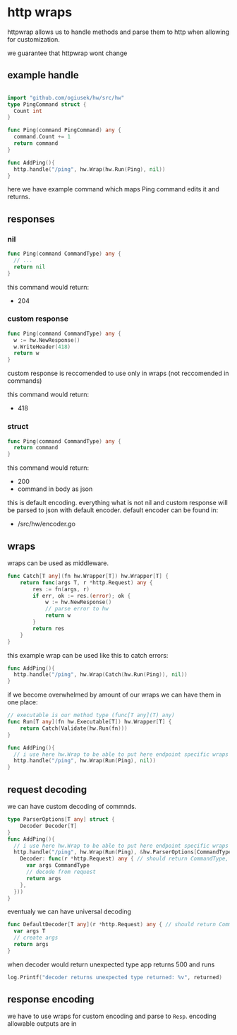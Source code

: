 # http wraps

httpwrap allows us to handle methods and parse them to http when allowing for customization.

we guarantee that httpwrap wont change

## example handle

```go

import "github.com/ogiusek/hw/src/hw"
type PingCommand struct {
  Count int
}

func Ping(command PingCommand) any {
  command.Count += 1
  return command
}

func AddPing(){
  http.handle("/ping", hw.Wrap(hw.Run(Ping), nil))
}
```

here we have example command which maps Ping command edits it and returns.

## responses

### nil
```go
func Ping(command CommandType) any {
  // ...
  return nil 
}
```

this command would return:
- 204

### custom response

```go
func Ping(command CommandType) any {
  w := hw.NewResponse()
  w.WriteHeader(418)
  return w
}
```
custom response is reccomended to use only in wraps (not reccomended in commands)


this command would return:
- 418

### struct
```go
func Ping(command CommandType) any {
  return command
}
```

this command would return:
- 200
- command in body as json

this is default encoding.
everything what is not nil and custom response will be parsed to json with default encoder.
default encoder can be found in:
- /src/hw/encoder.go

## wraps

wraps can be used as middleware.

```go
func Catch[T any](fn hw.Wrapper[T]) hw.Wrapper[T] {
	return func(args T, r *http.Request) any {
		res := fn(args, r)
		if err, ok := res.(error); ok {
			w := hw.NewResponse()
			// parse error to hw
			return w
		}
		return res
	}
}
```

this example wrap can be used like this to catch errors:

```go
func AddPing(){
  http.handle("/ping", hw.Wrap(Catch(hw.Run(Ping)), nil))
}
```

if we become overwhelmed by amount of our wraps we can have them in one place:

```go
// executable is our method type (func[T any](T) any)
func Run[T any](fn hw.Executable[T]) hw.Wrapper[T] {
	return Catch(Validate(hw.Run(fn)))
}

func AddPing(){
  // i use here hw.Wrap to be able to put here endpoint specific wraps (like authorization)
  http.handle("/ping", hw.Wrap(Run(Ping), nil))
}
```

## request decoding

we can have custom decoding of commnds.

```go
type ParserOptions[T any] struct {
	Decoder Decoder[T]
}
func AddPing(){
  // i use here hw.Wrap to be able to put here endpoint specific wraps (like authorization)
  http.handle("/ping", hw.Wrap(Run(Ping), &hw.ParserOptions[CommandType]{
    Decoder: func(r *http.Request) any { // should return CommandType, Resp or nil
      var args CommandType
      // decode from request
      return args
    },
  }))
}
```

eventualy we can have universal decoding

```go
func DefaultDecoder[T any](r *http.Request) any { // should return CommandType, Resp or nil
  var args T
  // create args
  return args
}
```

when decoder would return unexpected type app returns 500 and runs
```go
log.Printf("decoder returns unexpected type returned: %v", returned)
```

## response encoding

we have to use wraps for custom encoding and parse to `Resp`.
encoding allowable outputs are in 